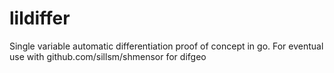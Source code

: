 # lildiffer
Single variable automatic differentiation proof of concept in go.
For eventual use with github.com/sillsm/shmensor for difgeo
